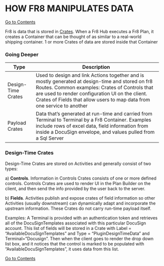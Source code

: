 # HOW FR8 MANIPULATES DATA  
[Go to Contents](https://github.com/Fr8org/Fr8Core/blob/master/Docs/Home.md)   

Fr8 is data that is stored in [Crates](https://github.com/Fr8org/Fr8Core/blob/master/Docs/ForDevelopers/Objects/Crate.md).  When a Fr8 Hub executes a Fr8 Plan, it creates a Container that can be thought of as similar to a real-world shipping container. 1 or more Crates of data are stored inside that Container 

### Going Deeper
 Type | Description
 --- | ----   
 Design-Time Crates |  Used to design and link Actions together and is mostly generated at design-time and stored on fr8 Routes. Common examples: Crates of Controls that are used to render configuration UI on the client. Crates of Fields that allow users to map data from one service to another
 Payload Crates |  Data that’s generated at run-time and carried from Terminal to Terminal by a Fr8 Container. Examples include rows of excel data, field information from inside a DocuSign envelope, and values pulled from a Sql Server
### Design-Time Crates
 Design-Time Crates are stored on Activities and generally consist of two types:

a) **Controls**. Information in Controls Crates consists of one or more defined controls.  Controls Crates are used to render UI in the Plan Builder on the client, and then send the info provided by the user back to the server.

b) **Fields**.  Activities publish and expose crates of field information so other Activities (usually downstream) can dynamically adapt and incorporate the upstream information. These Crates do not carry run-time payload itself.

Examples: A Terminal is provided with an authentication token and retrieves all of the DocuSignTemplates associated with this particular DocuSign account. This list of fields will be stored in a Crate with Label = “AvailableDocuSignTemplates” and Type = “PluginDesignTimeData” and Terminal=”Docusign”. Then when the client goes to render the drop down list box, and it notices that the control is marked to be populated with “AvailableDocuSignTemplates”, it uses data from this list.  

[Go to Contents](https://github.com/Fr8org/Fr8Core/blob/master/Docs/Home.md)  
